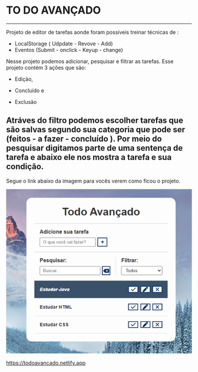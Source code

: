 # TO DO AVANÇADO
---
Projeto de editor de tarefas aonde foram possíveis treinar técnicas de :

* LocalStorage ( Udpdate - Revove - Add)
* Eventos (Submit - onclick - Keyup - change)

Nesse projeto podemos adicionar, pesquisar e filtrar as tarefas. Esse projeto contém 3 ações que são:

* Edição,

* Concluído e

* Exclusão

Atráves do filtro podemos escolher tarefas que são salvas segundo sua categoria que pode ser (feitos - a fazer - concluído ).
Por meio do pesquisar digitamos parte de uma sentença de tarefa e abaixo ele nos mostra a tarefa e sua condição.
---

Segue o link abaixo da imagem para vocês verem como ficou o projeto.

![IMAGEM](./img/image.png)

https://todoavancado.netlify.app